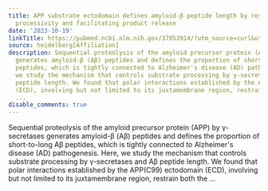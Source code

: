 ```yaml
---
title: APP substrate ectodomain defines amyloid-β peptide length by restraining γ-secretase
  processivity and facilitating product release
date: '2023-10-19'
linkTitle: https://pubmed.ncbi.nlm.nih.gov/37853914/?utm_source=curl&utm_medium=rss&utm_campaign=pubmed-2&utm_content=1FakS-2QOkCT8HsMOQP1bCRQ4YzyumYOmxmF0moLsQ3dFB1E9V&fc=20220326224207&ff=20231019180803&v=2.17.9.post6+86293ac
source: heidelberg[Affiliation]
description: Sequential proteolysis of the amyloid precursor protein (APP) by γ-secretases
  generates amyloid-β (Aβ) peptides and defines the proportion of short-to-long Aβ
  peptides, which is tightly connected to Alzheimer's disease (AD) pathogenesis. Here,
  we study the mechanism that controls substrate processing by γ-secretases and Aβ
  peptide length. We found that polar interactions established by the APP(C99) ectodomain
  (ECD), involving but not limited to its juxtamembrane region, restrain both the
  ...
disable_comments: true
---
```

Sequential proteolysis of the amyloid precursor protein (APP) by γ-secretases generates amyloid-β (Aβ) peptides and defines the proportion of short-to-long Aβ peptides, which is tightly connected to Alzheimer's disease (AD) pathogenesis. Here, we study the mechanism that controls substrate processing by γ-secretases and Aβ peptide length. We found that polar interactions established by the APP(C99) ectodomain (ECD), involving but not limited to its juxtamembrane region, restrain both the ...